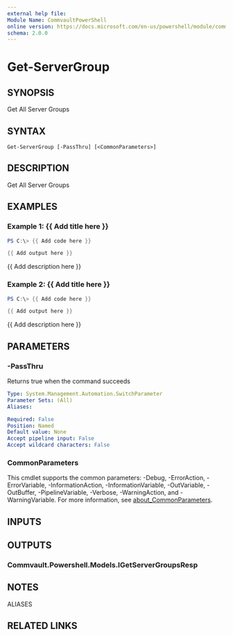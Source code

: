 ```yaml
---
external help file:
Module Name: CommvaultPowerShell
online version: https://docs.microsoft.com/en-us/powershell/module/commvaultpowershell/get-servergroup
schema: 2.0.0
---
```


# Get-ServerGroup

## SYNOPSIS
Get All Server Groups

## SYNTAX

```
Get-ServerGroup [-PassThru] [<CommonParameters>]
```

## DESCRIPTION
Get All Server Groups

## EXAMPLES

### Example 1: {{ Add title here }}
```powershell
PS C:\> {{ Add code here }}

{{ Add output here }}
```

{{ Add description here }}

### Example 2: {{ Add title here }}
```powershell
PS C:\> {{ Add code here }}

{{ Add output here }}
```

{{ Add description here }}

## PARAMETERS

### -PassThru
Returns true when the command succeeds

```yaml
Type: System.Management.Automation.SwitchParameter
Parameter Sets: (All)
Aliases:

Required: False
Position: Named
Default value: None
Accept pipeline input: False
Accept wildcard characters: False
```

### CommonParameters
This cmdlet supports the common parameters: -Debug, -ErrorAction, -ErrorVariable, -InformationAction, -InformationVariable, -OutVariable, -OutBuffer, -PipelineVariable, -Verbose, -WarningAction, and -WarningVariable. For more information, see [about_CommonParameters](http://go.microsoft.com/fwlink/?LinkID=113216).

## INPUTS

## OUTPUTS

### Commvault.Powershell.Models.IGetServerGroupsResp

## NOTES

ALIASES

## RELATED LINKS


